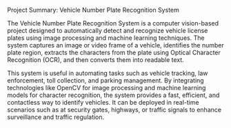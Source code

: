 Project Summary: Vehicle Number Plate Recognition System

The Vehicle Number Plate Recognition System is a computer vision-based project designed 
to automatically detect and recognize vehicle license plates using image processing and 
machine learning techniques. The system captures an image or video frame of a vehicle, 
identifies the number plate region, extracts the characters from the plate using Optical 
Character Recognition (OCR), and then converts them into readable text.

This system is useful in automating tasks such as vehicle tracking, law enforcement, toll collection, 
and parking management. By integrating technologies like OpenCV for image processing and machine 
learning models for character recognition, the system provides a fast, efficient, and contactless way 
to identify vehicles. It can be deployed in real-time scenarios such as at security gates, highways, or 
traffic signals to enhance surveillance and traffic regulation.

